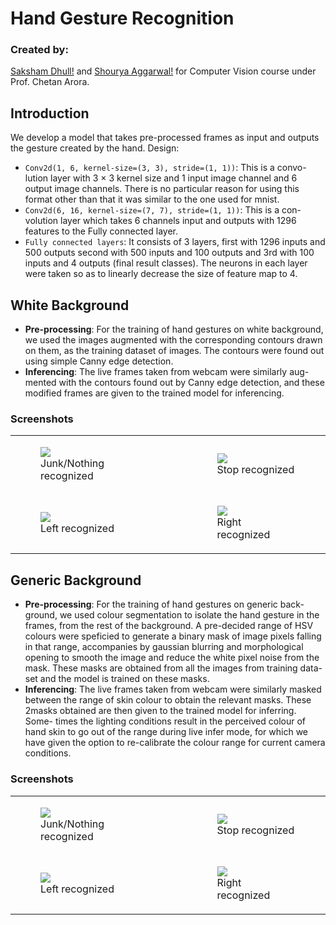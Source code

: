 # Hand Gesture Recognition

### Created by:
[Saksham Dhull!](https://github.com/Dhull442) and [Shourya Aggarwal!](https://github.com/ShouryaAggarwal) for Computer Vision course under Prof. Chetan Arora.

## Introduction
We develop a model that takes pre-processed frames as input and outputs the gesture created by the hand.
Design:
* `Conv2d(1, 6, kernel-size=(3, 3), stride=(1, 1))`: This is a convo-
lution layer with 3 × 3 kernel size and 1 input image channel and 6 output
image channels. There is no particular reason for using this format other
than that it was similar to the one used for mnist.
* `Conv2d(6, 16, kernel-size=(7, 7), stride=(1, 1))`: This is a con-
volution layer which takes 6 channels input and outputs with 1296 features
to the Fully connected layer.
* `Fully connected layers`: It consists of 3 layers, first with 1296 inputs
and 500 outputs second with 500 inputs and 100 outputs and 3rd with
100 inputs and 4 outputs (final result classes). The neurons in each layer
were taken so as to linearly decrease the size of feature map to 4. 

## White Background
* **Pre-processing**: For the training of hand gestures on white background,
we used the images augmented with the corresponding contours drawn
on them, as the training dataset of images. The contours were found out
using simple Canny edge detection.
* **Inferencing**: The live frames taken from webcam were similarly aug-
mented with the contours found out by Canny edge detection, and these
modified frames are given to the trained model for inferencing.

### Screenshots
<table>
<tr>
<td><figure><img src="https://github.com/Dhull442/hand-gesture-recognition/white/w_junk.png"><figcaption>Junk/Nothing recognized</figcaption></figure></td>
<td><figure><img src="https://github.com/Dhull442/hand-gesture-recognition/white/w_stop.png"><figcaption>Stop recognized</figcaption></figure></td>
</tr>
<tr>
<td><figure><img src="https://github.com/Dhull442/hand-gesture-recognition/white/w_left.png"><figcaption>Left recognized</figcaption></figure></td>
<td><figure><img src="https://github.com/Dhull442/hand-gesture-recognition/white/w_right.png"><figcaption>Right recognized</figcaption></figure></td>
</tr>
</table>

## Generic Background
* **Pre-processing**: For the training of hand gestures on generic back-
ground, we used colour segmentation to isolate the hand gesture in the
frames, from the rest of the background. A pre-decided range of HSV
colours were speficied to generate a binary mask of image pixels falling in
that range, accompanies by gaussian blurring and morphological opening
to smooth the image and reduce the white pixel noise from the mask.
These masks are obtained from all the images from training data-set and
the model is trained on these masks.
* **Inferencing**: The live frames taken from webcam were similarly masked
between the range of skin colour to obtain the relevant masks. These
2masks obtained are then given to the trained model for inferring. Some-
times the lighting conditions result in the perceived colour of hand skin
to go out of the range during live infer mode, for which we have given the
option to re-calibrate the colour range for current camera conditions.

### Screenshots
<table>
<tr>
<td><figure><img src="https://github.com/Dhull442/hand-gesture-recognition/generic/g_junk.png"><figcaption>Junk/Nothing recognized</figcaption></figure></td>
<td><figure><img src="https://github.com/Dhull442/hand-gesture-recognition/generic/g_stop.png"><figcaption>Stop recognized</figcaption></figure></td>
</tr>
<tr>
<td><figure><img src="https://github.com/Dhull442/hand-gesture-recognition/generic/g_left.png"><figcaption>Left recognized</figcaption></figure></td>
<td><figure><img src="https://github.com/Dhull442/hand-gesture-recognition/generic/g_right.png"><figcaption>Right recognized</figcaption></figure></td>
</tr>
</table>


